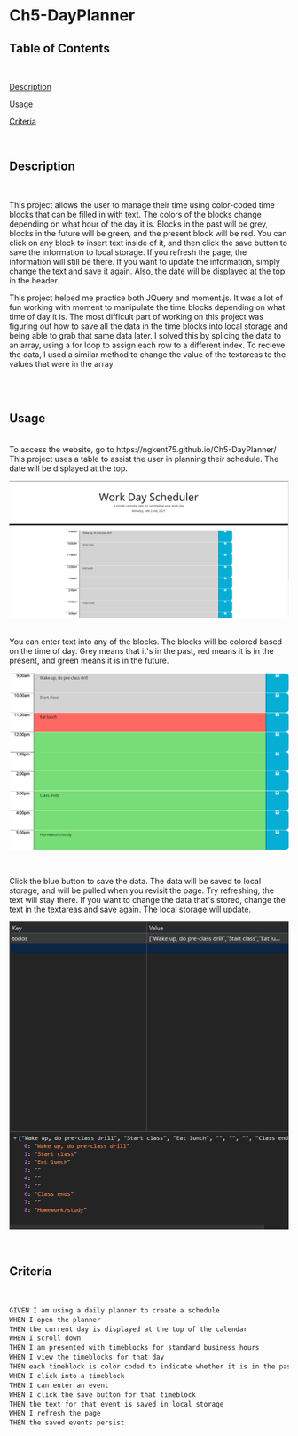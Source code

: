 # Ch5-DayPlanner

## Table of Contents

<br>

[Description](#description)

[Usage](#Usage)

[Criteria](#criteria)

<br>

## Description

<br>

This project allows the user to manage their time using color-coded time blocks that can be filled in with text. The colors of the blocks change depending on what hour of the day it is. Blocks in the past will be grey, blocks in the future will be green, and the present block will be red. You can click on any block to insert text inside of it, and then click the save button to save the information to local storage. If you refresh the page, the information will still be there. If you want to update the information, simply change the text and save it again. Also, the date will be displayed at the top in the header.

This project helped me practice both JQuery and moment.js. It was a lot of fun working with moment to manipulate the time blocks depending on what time of day it is. The most difficult part of working on this project was figuring out how to save all the data in the time blocks into local storage and being able to grab that same data later. I solved this by splicing the data to an array, using a for loop to assign each row to a different index. To recieve the data, I used a similar method to change the value of the textareas to the values that were in the array.



<br>
<br>


## Usage
<br>
To access the website, go to https://ngkent75.github.io/Ch5-DayPlanner/

<br>
This project uses a table to assist the user in planning their schedule. The date will be displayed at the top.
<br>

![Home](Assets/images/Home.PNG)

<br>
You can enter text into any of the blocks. The blocks will be colored based on the time of day. Grey means that it's in the past, red means it is in the present, and green means it is in the future.
<br>

![Time Block](Assets/images/Timeblock.PNG)


<br>


Click the blue button to save the data. The data will be saved to local storage, and will be pulled when you revisit the page. Try refreshing, the text will stay there. If you want to change the data that's stored, change the text in the textareas and save again. The local storage will update.
<br>

![Local Storage](Assets/images/tStorage.PNG)
<br>


<br>

## Criteria

<br>

```md
GIVEN I am using a daily planner to create a schedule
WHEN I open the planner
THEN the current day is displayed at the top of the calendar
WHEN I scroll down
THEN I am presented with timeblocks for standard business hours
WHEN I view the timeblocks for that day
THEN each timeblock is color coded to indicate whether it is in the past, present, or future
WHEN I click into a timeblock
THEN I can enter an event
WHEN I click the save button for that timeblock
THEN the text for that event is saved in local storage
WHEN I refresh the page
THEN the saved events persist
```